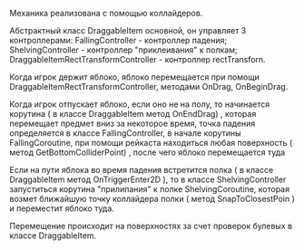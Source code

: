 Механика реализована с помощью коллайдеров. 

Абстрактный класс DraggableItem основной, он управляет 3 контроллерами: 
  FallingController - контроллер падения;
  ShelvingController - контроллер "приклеивания" к полкам;
  DraggableItemRectTransformController - контроллер rectTransforn.
  
Когда игрок держит яблоко, яблоко перемещается при помощи DraggableItemRectTransformController, методами OnDrag, OnBeginDrag.

Когда игрок отпускает яблоко, если оно не на полу, то начинается корутина ( в классе DraggableItem метод OnEndDrag) , которая перемещает предмет вниз за некоторое время, 
точка падения определяется в классе FallingController, в начале корутины FallingCoroutine, при помощи рейкаста находиться любая поверхность ( метод GetBottomColliderPoint) , после чего яблоко перемещается туда

Если на пути яблока во время падения встретится полка ( в классе DraggableItem метод OnTriggerEnter2D ),  то в классе ShelvingController запуститься корутина "прилипания" к полке ShelvingCoroutine, которая возмет
ближайшую точку коллайдера полки ( метод SnapToClosestPoin ) и переместит яблоко туда.

Перемещение происходит на поверхностях за счет проверок булевых в классе DraggableItem.

